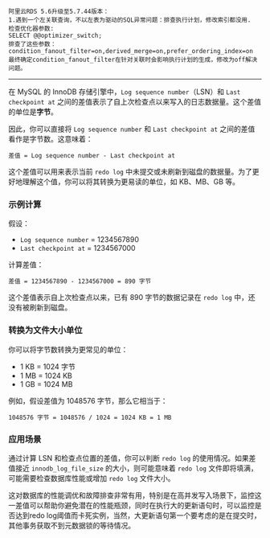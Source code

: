 ```
阿里云RDS 5.6升级至5.7.44版本：
1.遇到一个左关联查询，不以左表为驱动的SQL异常问题：排查执行计划，修改索引都没用.
检查优化器参数:
SELECT @@optimizer_switch;
排查了这些参数：condition_fanout_filter=on,derived_merge=on,prefer_ordering_index=on
最终确定condition_fanout_filter在针对关联时会影响执行计划的生成，修改为off解决问题。
```


--- 

在 MySQL 的 InnoDB 存储引擎中，`Log sequence number`（LSN）和 `Last checkpoint at` 之间的差值表示了自上次检查点以来写入的日志数据量。这个差值的单位是**字节**。

因此，你可以直接将 `Log sequence number` 和 `Last checkpoint at` 之间的差值看作是字节数。这意味着：

```text
差值 = Log sequence number - Last checkpoint at
```

这个差值可以用来表示当前 `redo log` 中未提交或未刷新到磁盘的数据量。为了更好地理解这个值，你可以将其转换为更易读的单位，如 KB、MB、GB 等。

### 示例计算

假设：
- `Log sequence number` = 1234567890
- `Last checkpoint at` = 1234567000

计算差值：

```text
差值 = 1234567890 - 1234567000 = 890 字节
```

这个差值表示自上次检查点以来，已有 890 字节的数据记录在 `redo log` 中，还没有被刷新到磁盘。

### 转换为文件大小单位

你可以将字节数转换为更常见的单位：

- 1 KB = 1024 字节
- 1 MB = 1024 KB
- 1 GB = 1024 MB

例如，假设差值为 1048576 字节，那么它相当于：

```text
1048576 字节 = 1048576 / 1024 = 1024 KB = 1 MB
```

### 应用场景

通过计算 LSN 和检查点位置的差值，你可以判断 `redo log` 的使用情况。如果差值接近 `innodb_log_file_size` 的大小，则可能意味着 `redo log` 文件即将填满，可能需要检查数据库性能或增加 `redo log` 文件大小。

这对数据库的性能调优和故障排查非常有用，特别是在高并发写入场景下，监控这一差值可以帮助你避免潜在的性能瓶颈，同时在执行大的更新语句时，可以监控是否达到redo log阈值而卡死实例，当然，大更新语句第一个要考虑的是在提交时，其他事务获取不到元数据锁的等待情况。
